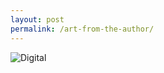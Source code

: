 ```yaml
---
layout: post
permalink: /art-from-the-author/
---
```


<img class="author-art"
     alt="Digital" title="Digital"
     src="/images/Liz-7Digital.jpg" />

